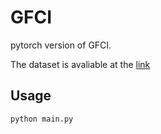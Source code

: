 # GFCI
pytorch version of GFCI. 

The dataset is avaliable at the [link](https://drive.google.com/drive/folders/1n__Nnby14F-NyODPk-yEkjCr_a8NeGOY?usp=sharing)

## Usage
```
python main.py
```


